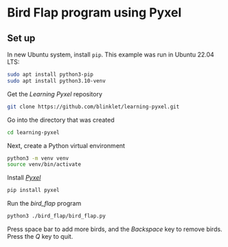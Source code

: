 # Bird Flap program using Pyxel

## Set up

In new Ubuntu system, install `pip`. This example was run in Ubuntu 22.04 LTS:

```bash
sudo apt install python3-pip
sudo apt install python3.10-venv
```

Get the *Learning Pyxel* repository

```bash
git clone https://github.com/blinklet/learning-pyxel.git
```

Go into the directory that was created

```bash
cd learning-pyxel
```

Next, create a Python virtual environment

```bash
python3 -m venv venv
source venv/bin/activate
```

Install *[Pyxel](https://github.com/kitao/pyxel)*

```bash
pip install pyxel
```

Run the *bird_flap* program

```bash
python3 ./bird_flap/bird_flap.py
```

Press space bar to add more birds, and the *Backspace* key to remove birds. Press the *Q* key to quit.


